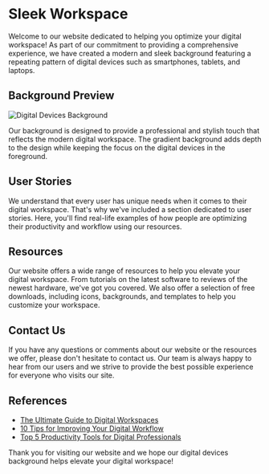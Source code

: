 <!--font:Playfair Display-->

# Sleek Workspace

Welcome to our website dedicated to helping you optimize your digital workspace! As part of our commitment to providing a comprehensive experience, we have created a modern and sleek background featuring a repeating pattern of digital devices such as smartphones, tablets, and laptops.

## Background Preview

![Digital Devices Background](#)

Our background is designed to provide a professional and stylish touch that reflects the modern digital workspace. The gradient background adds depth to the design while keeping the focus on the digital devices in the foreground.

## User Stories

We understand that every user has unique needs when it comes to their digital workspace. That's why we've included a section dedicated to user stories. Here, you'll find real-life examples of how people are optimizing their productivity and workflow using our resources.

## Resources

Our website offers a wide range of resources to help you elevate your digital workspace. From tutorials on the latest software to reviews of the newest hardware, we've got you covered. We also offer a selection of free downloads, including icons, backgrounds, and templates to help you customize your workspace.

## Contact Us

If you have any questions or comments about our website or the resources we offer, please don't hesitate to contact us. Our team is always happy to hear from our users and we strive to provide the best possible experience for everyone who visits our site.

## References

- [The Ultimate Guide to Digital Workspaces](#)
- [10 Tips for Improving Your Digital Workflow](#)
- [Top 5 Productivity Tools for Digital Professionals](#) 

Thank you for visiting our website and we hope our digital devices background helps elevate your digital workspace!

<!--

Write me content for website with wallpaper which alt text is:

"A wallpaper featuring a repeating pattern of sleek and modern digital devices, such as smartphones, tablets, and laptops, set against a gradient background."

The name/title of the page should not be 1:1 copy of the alt text but rather a real content of the website which is using this wallpaper.

- Use markdown format 
- Start with heading
- Heading should be short and concise
- The content should look like a real website 
- The website should not be about the wallpaper, wallpaper is just a related background
- Heading should be contain work "wallpaper" or "background"
- Include real sections like references, contact, user stories, etc. use things relevant to the page purpose.
- Feel free to use structure like headings, bullets, numbering, blockquotes, paragraphs, horizontal lines, etc.
- You can use formatting like bold or _italic_
- You can include UTF-8 emojis
- Links should be only #hash anchors (and you can refer to the document itself)
- Do not include images


---


# Digital Workspace Wallpaper

Welcome to our website dedicated to digital workspace enthusiasts! Our website offers a variety of resources for those who are looking to optimize their digital workflow. As part of our commitment to providing a comprehensive experience, we have created a sleek and modern wallpaper featuring a repeating pattern of digital devices such as smartphones, tablets, and laptops.

## Wallpaper Preview

![Digital Workspace Wallpaper](#)

Our wallpaper is designed to provide a professional and stylish background that reflects the modern digital workspace. The gradient background adds depth to the design while keeping the focus on the digital devices in the foreground.

## User Stories

We understand that every user has unique needs when it comes to their digital workspace. That's why we've included a section dedicated to user stories. Here, you'll find real-life examples of how people are using our resources to improve their productivity and workflow.

## Resources

Our website offers a wide range of resources to help you optimize your digital workspace. From tutorials on the latest software to reviews of the newest hardware, we've got you covered. We also offer a selection of free downloads, including icons, backgrounds, and templates to help you customize your workspace.

## Contact Us

If you have any questions or comments about our website or the resources we offer, please don't hesitate to contact us. Our team is always happy to hear from our users and we strive to provide the best possible experience for everyone who visits our site.

## References

- [The Ultimate Guide to Digital Workspaces](#)
- [10 Tips for Improving Your Digital Workflow](#)
- [Top 5 Productivity Tools for Digital Professionals](#) 

Thank you for visiting our website and we hope you enjoy our digital workspace wallpaper!


---


Heading should not include word "wallpaper". The website should not be about the wallpaper itself, wallpaper is just a related background, rewrite whole content.


---


# Elevate Your Digital Workspace with a Modern and Sleek Background

Welcome to our website dedicated to helping you optimize your digital workspace! As part of our commitment to providing a comprehensive experience, we have created a modern and sleek background featuring a repeating pattern of digital devices such as smartphones, tablets, and laptops.

## Background Preview

![Digital Devices Background](#)

Our background is designed to provide a professional and stylish touch that reflects the modern digital workspace. The gradient background adds depth to the design while keeping the focus on the digital devices in the foreground.

## User Stories

We understand that every user has unique needs when it comes to their digital workspace. That's why we've included a section dedicated to user stories. Here, you'll find real-life examples of how people are optimizing their productivity and workflow using our resources.

## Resources

Our website offers a wide range of resources to help you elevate your digital workspace. From tutorials on the latest software to reviews of the newest hardware, we've got you covered. We also offer a selection of free downloads, including icons, backgrounds, and templates to help you customize your workspace.

## Contact Us

If you have any questions or comments about our website or the resources we offer, please don't hesitate to contact us. Our team is always happy to hear from our users and we strive to provide the best possible experience for everyone who visits our site.

## References

- [The Ultimate Guide to Digital Workspaces](#)
- [10 Tips for Improving Your Digital Workflow](#)
- [Top 5 Productivity Tools for Digital Professionals](#) 

Thank you for visiting our website and we hope our digital devices background helps elevate your digital workspace!

-->
